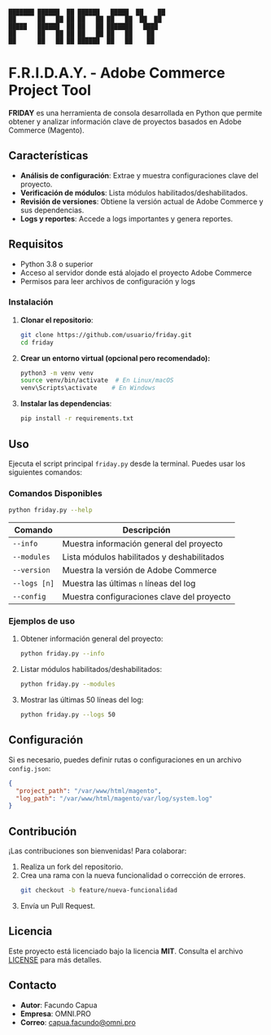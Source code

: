 ```

███████ ██████  ██ ██████   █████  ██    ██ 
██      ██   ██ ██ ██   ██ ██   ██  ██  ██  
█████   ██████  ██ ██   ██ ███████   ████   
██      ██   ██ ██ ██   ██ ██   ██    ██    
██      ██   ██ ██ ██████  ██   ██    ██    

```

# F.R.I.D.A.Y. - Adobe Commerce Project Tool

**FRIDAY** es una herramienta de consola desarrollada en Python que permite obtener y analizar información clave de proyectos basados en Adobe Commerce (Magento). 

## Características

- **Análisis de configuración**: Extrae y muestra configuraciones clave del proyecto.
- **Verificación de módulos**: Lista módulos habilitados/deshabilitados.
- **Revisión de versiones**: Obtiene la versión actual de Adobe Commerce y sus dependencias.
- **Logs y reportes**: Accede a logs importantes y genera reportes.

## Requisitos

- Python 3.8 o superior
- Acceso al servidor donde está alojado el proyecto Adobe Commerce
- Permisos para leer archivos de configuración y logs

### Instalación

1. **Clonar el repositorio**:
   ```bash
   git clone https://github.com/usuario/friday.git
   cd friday
   ```
2. **Crear un entorno virtual (opcional pero recomendado):**
   ```bash
   python3 -m venv venv
   source venv/bin/activate  # En Linux/macOS
   venv\Scripts\activate    # En Windows
   ```
3. **Instalar las dependencias**:
   ```bash
   pip install -r requirements.txt
   ```

## Uso

Ejecuta el script principal `friday.py` desde la terminal. Puedes usar los siguientes comandos:

### Comandos Disponibles

```bash
python friday.py --help
```

| Comando                          | Descripción                                  |
|----------------------------------|----------------------------------------------|
| `--info`                         | Muestra información general del proyecto     |
| `--modules`                      | Lista módulos habilitados y deshabilitados   |
| `--version`                      | Muestra la versión de Adobe Commerce        |
| `--logs [n]`                     | Muestra las últimas `n` líneas del log       |
| `--config`                       | Muestra configuraciones clave del proyecto   |

### Ejemplos de uso

1. Obtener información general del proyecto:
   ```bash
   python friday.py --info
   ```
2. Listar módulos habilitados/deshabilitados:
   ```bash
   python friday.py --modules
   ```
3. Mostrar las últimas 50 líneas del log:
   ```bash
   python friday.py --logs 50
   ```

## Configuración

Si es necesario, puedes definir rutas o configuraciones en un archivo `config.json`:

```json
{
  "project_path": "/var/www/html/magento",
  "log_path": "/var/www/html/magento/var/log/system.log"
}
```

## Contribución

¡Las contribuciones son bienvenidas! Para colaborar:

1. Realiza un fork del repositorio.
2. Crea una rama con la nueva funcionalidad o corrección de errores.
   ```bash
   git checkout -b feature/nueva-funcionalidad
   ```
3. Envía un Pull Request.

## Licencia

Este proyecto está licenciado bajo la licencia **MIT**. Consulta el archivo [LICENSE](LICENSE) para más detalles.

## Contacto

- **Autor**: Facundo Capua
- **Empresa**: OMNI.PRO
- **Correo**: capua.facundo@omni.pro
